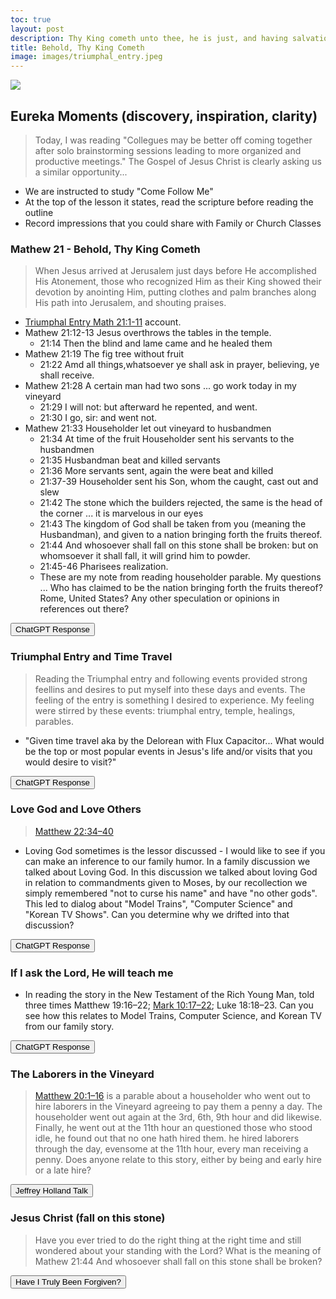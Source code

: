 ```yaml
---
toc: true
layout: post
description: Thy King cometh unto thee, he is just, and having salvation
title: Behold, Thy King Cometh
image: images/triumphal_entry.jpeg
---
```


![](https://cdn.shopify.com/s/files/1/0495/3335/4141/products/Walter-Rane-Triumphal-Entry_47fe1ccc-23e4-4212-ab24-44c3bcfd4b02.png?v=1603900819)

## Eureka Moments (discovery, inspiration, clarity)
> Today, I was reading "Collegues may be better off coming together after solo brainstorming sessions leading to more organized and productive meetings."  The Gospel of Jesus Christ is clearly asking us a similar opportunity... 
- We are instructed to study "Come Follow Me"
- At the top of the lesson it states, read the scripture before reading the outline
- Record impressions that you could share with Family or Church Classes

### Mathew 21 - Behold, Thy King Cometh
> When Jesus arrived at Jerusalem just days before He accomplished His Atonement, those who recognized Him as their King showed their devotion by anointing Him, putting clothes and palm branches along His path into Jerusalem, and shouting praises.
- [Triumphal Entry Math 21:1-11](https://www.churchofjesuschrist.org/study/scriptures/nt/matt/21?lang=eng&id=1-11#p1) account.
- Mathew 21:12-13 Jesus overthrows the tables in the temple.  
    - 21:14 Then the blind and lame came and he healed them
- Mathew 21:19 The fig tree without fruit
    - 21:22 Amd all things,whatsoever ye shall ask in prayer, believing, ye shall receive.
- Mathew 21:28 A certain man had two sons ... go work today in my vineyard
    - 21:29 I will not: but afterward he repented, and went.
    - 21:30 I go, sir: and went not.
- Mathew 21:33 Householder let out vineyard to husbandmen
    - 21:34 At time of the fruit Householder sent his servants to the husbandmen
    - 21:35 Husbandman beat and killed servants
    - 21:36 More servants sent, again the were beat and killed
    - 21:37-39 Householder sent his Son, whom the caught, cast out and slew
    - 21:42 The stone which the builders rejected, the same is the head of the corner ... it is marvelous in our eyes
    - 21:43 The kingdom of God shall be taken from you (meaning the Husbandman), and given to a nation bringing forth the fruits thereof.
    - 21:44 And whosoever shall fall on this stone shall be broken: but on whomsoever it shall fall, it will grind him to powder.
    - 21:45-46 Pharisees realization.
    - These are my note from reading householder parable.  My questions ... Who has claimed to be the nation bringing forth the fruits thereof?  Rome, United States?   Any other speculation or opinions in references out there?

<SCRIPT>
function Householder() {
    var x = document.getElementById('Householder');
    if (x.style.display == 'none') {
        x.style.display = 'block';
    } else {
        x.style.display = 'none';
    }
}
</SCRIPT>

<BUTTON ONCLICK="Householder()">ChatGPT Response</BUTTON>

<DIV ID="Householder" STYLE="display:none">
In the parable you described from Matthew 21:33-46, the householder represents God, the vineyard represents the kingdom of God, and the husbandmen represent the religious leaders or the people of Israel. The servants sent by the householder represent the prophets sent by God throughout history to the people of Israel, and the son represents Jesus Christ.
<br><br>
The phrase in Matthew 21:43, "The kingdom of God shall be taken from you, and given to a nation bringing forth the fruits thereof," suggests a transfer of the blessings and responsibilities of the kingdom of God from the people of Israel (represented by the husbandmen) to another nation. This statement does not specifically mention any particular nation by name.
<br><br>
Interpretations of this parable may vary among theologians and scholars. Some speculate that the nation mentioned could refer to the early Christian Church, which included both Jewish and Gentile believers. Others may interpret it more symbolically, suggesting that it represents the establishment and spread of Christianity throughout the world beyond the borders of Israel.
<br><br>
It is important to note that while the parable itself does not explicitly identify the nation to which the kingdom of God is given, it serves as a warning to the religious leaders of the time and emphasizes the rejection of Jesus, the Son of God, by the religious authorities.
<br><br>
Ultimately, the interpretation of this parable and the identification of the nation bringing forth the fruits thereof can vary among individuals and scholars, and it is advisable to consult various theological perspectives and teachings for a comprehensive understanding.
<br><br><br><br>
<b>Can you find "theological perspectives" on this</b> from the Church of Jesus Christ of Latter Day Saints?
<br><br>
Certainly! The interpretation of the parable you mentioned, as viewed through the lens of The Church of Jesus Christ of Latter-day Saints, can be found in the teachings of LDS Church leaders and scripture. Here are a few references that provide insights from a Latter-day Saint perspective:
<br><br>
"The House of Israel" and "the Gentiles": In LDS theology, the house of Israel represents the covenant people of God, which includes both the ancient Israelites and their descendants. The Gentiles refer to those who are not of the house of Israel. Latter-day Saint teachings often emphasize that the gathering of Israel and the spreading of the gospel are ongoing processes. The parable can be understood as a message that the blessings of the kingdom of God, including the gospel and priesthood authority, would be shared with people of all nations, both Israelite and Gentile.
<br><br>
Book of Mormon: The Book of Mormon, considered scripture by Latter-day Saints, contains additional teachings and interpretations of the parable. For example, 3 Nephi 16:10 states that if the Gentiles reject the fullness of the gospel, it will be taken from them and given to the remnants of the house of Israel. This concept aligns with the parable's message of the transfer of blessings and responsibilities.
<br><br>
Teachings of Church Leaders: Various talks and writings by LDS Church leaders offer insights into this parable. For instance, Elder Bruce R. McConkie, a former Apostle of the LDS Church, addressed the parable in his book "The Mortal Messiah." He discussed how the rejection of Jesus and His gospel by the religious leaders led to the inclusion of the Gentiles in receiving the blessings of the kingdom.
<br><br>
It is important to note that individual interpretations and perspectives within the LDS Church may vary, and the official teachings of the Church are primarily found in its scriptures and statements from current Church leaders. Therefore, studying these sources can provide a more comprehensive understanding of the specific theological perspectives on this parable within The Church of Jesus Christ of Latter-day Saints.
</DIV>


### Triumphal Entry and Time Travel
> Reading the Triumphal entry and following events provided strong feellins and desires to put myself into these days and events.  The feeling of the entry is something I desired to experience.   My feeling were stirred by  these events: triumphal entry, temple, healings, parables.  
- "Given time travel aka by the Delorean with Flux Capacitor...  What would be the top or most popular events in Jesus's life and/or visits that you would desire to visit?"

<SCRIPT>
function JesusVisit() {
    var x = document.getElementById('JesusVisit');
    if (x.style.display == 'none') {
        x.style.display = 'block';
    } else {
        x.style.display = 'none';
    }
}
</SCRIPT>

<BUTTON ONCLICK="JesusVisit()">ChatGPT Response</BUTTON>

<DIV ID="JesusVisit" STYLE="display:none">
<br>
    - The birth of Jesus in Bethlehem: Witnessing the humble circumstances and the arrival of the Magi. Luke 2:1-20
<br>
    - The Sermon on the Mount: Experiencing Jesus' teachings on topics like the Beatitudes and the Lord's Prayer. Matthew 5-7
<br>
    - The Last Supper: Being present for Jesus' final meal with his disciples and the institution of the Eucharist.  Matthew 26:17-30, Mark 14:12-26, Luke 22:7-23
<br>
    - The Crucifixion: Observing the significant event of Jesus' crucifixion and its profound impact on Christianity.  Matthew 27:32-56, Mark 15:21-41, Luke 23:26-49, John 19:16-37
<br>
    - The Resurrection: Witnessing the empty tomb and the appearances of Jesus after his resurrection. Matthew 28:1-10, Mark 16:1-8, Luke 24:1-12, John 20:1-18

<br><br><br>
<b>2nd question to ChatGPT</b>, "Anything you would add if you were member of Church of Jesus Christ of Latter Day Saints"
<br><br>
    - The First Vision: Witnessing Joseph Smith's account of his vision of God the Father and Jesus Christ, which marked the beginning of the Restoration of the gospel.  Joseph Smith—History 1:1-26 (in the Pearl of Great Price)
<br>
    - The visit to the Nephites: Being present when Jesus appeared to the people in the Americas following his resurrection.  3 Nephi 11
<br>
    - The Sermon at the Temple: Listening to Jesus' teachings to the Nephites in the Americas, as recorded in the Book of Mormon.  3 Nephi 11-18
<br>
    - The dedication of the Kirtland Temple: Participating in the spiritual experiences during the dedication of the first temple in the Latter-day Saint movement.  While there are accounts of spiritual manifestations and heavenly visitations experienced by individuals in the Kirtland Temple, the specific mention of Jesus physically appearing during the dedication ceremony is not included in the scriptural account. Doctrine and Covenants section 109 (Kirtland Temple dedicatory prayer)
</DIV>

### Love God and Love Others
> [Matthew 22:34–40](https://www.churchofjesuschrist.org/study/scriptures/nt/matt/22?lang=eng&id=34-40#p34) 
- Loving God sometimes is the lessor discussed  - I would like to see if you can make an inference to our family humor.   In a family discussion we talked about Loving God.  In this discussion we talked about loving God in relation to commandments given to Moses, by our recollection we simply remembered "not to curse his name" and have  "no other gods".  This led to dialog about "Model Trains", "Computer Science" and "Korean TV Shows".  Can you determine why we drifted into that discussion?

<SCRIPT>
function NoOtherGods() {
    var x = document.getElementById('NoOtherGods');
    if (x.style.display == 'none') {
        x.style.display = 'block';
    } else {
        x.style.display = 'none';
    }
}
</SCRIPT>

<BUTTON ONCLICK="NoOtherGods()">ChatGPT Response</BUTTON>

<DIV ID="NoOtherGods" STYLE="display:none">
Based on the information you provided, it seems that your family discussion about loving God in relation to the commandments given to Moses took an unexpected and humorous turn, leading to a conversation about unrelated topics such as model trains, computer science, and Korean TV shows.
<br><br>
Humor often arises from unexpected connections or tangents in conversations. It's possible that someone in your family made a playful or humorous comment that sparked the discussion about these unrelated topics. The transition from discussing commandments to discussing seemingly unrelated hobbies and interests could be a lighthearted way of exploring the idea of what it means to love God in the context of various aspects of life, including personal hobbies and entertainment preferences.
<br><br>
In essence, the conversation may have taken a humorous detour to highlight the idea that even in our interests and hobbies, we can find ways to express love for God and see connections to our faith. Humor can often serve as a way to bring joy, creativity, and unexpected perspectives into discussions.
<br><br><br><br>
<b>2nd bit of Help to ChatGPT.</b> Close to the family event.  What if I provide you the hint to have "no other Gods" in relation to the humor?
<br><br>
If the hint is to have "no other Gods" in relation to the humor and the discussion about model trains, computer science, and Korean TV shows, it could be inferred that the humorous connection is centered around the idea of having a strong or intense interest in these topics.
<br><br>
The humor might stem from playfully exaggerating or jokingly suggesting that these hobbies or interests have become so important or captivating that they could be seen as competing with or taking the place of a person's devotion to God. In other words, the humorous implication could be that these topics or activities have become "gods" in a figurative sense, capturing a significant amount of attention or devotion.
<br><br>
This kind of humor often arises when people find amusing ways to juxtapose mundane or unrelated topics with significant or sacred concepts, highlighting the contrast between the two. It allows for a lighthearted exploration of the balance between our passions and our spiritual priorities, reminding us not to let our interests overshadow our love and devotion to God.
<br><br><br><br>
<b> Feedback on response to ChatGPT.</b>  Nicely done.  In dialog amongst the three off us Father said to Son, "Model Trains" is not a God.  Mother said to Father "Computer Science" is not a God.  Son said to Mother "Korean TV" is not a God.  We had a good laugh.  You were able to get to the inference very well.
<br><br>
Thank you! I'm glad I was able to accurately infer the humor in your family dialog. It sounds like a lighthearted and enjoyable moment, where the playfulness came from the contrast between the significance of having "no other Gods" and the humorous suggestion that these hobbies and interests were being treated as such.
<br><br>
Humor can often bring people together and create shared moments of joy and connection. It seems like your family found a playful way to explore the balance between their interests and their spiritual priorities, all while sharing some laughter together. Such moments can help strengthen relationships and create lasting memories.
</DIV>

### If I ask the Lord, He will teach me
- In reading the story in the New Testament of the Rich Young Man, told three times Matthew 19:16–22; [Mark 10:17–22](https://www.churchofjesuschrist.org/study/scriptures/nt/mark/10?lang=eng&id=17-22#p17); Luke 18:18–23.  Can you see how this relates to Model Trains, Computer Science, and Korean TV from our family story.

<SCRIPT>
function RichYoungMan() {
    var x = document.getElementById('RichYoungMan');
    if (x.style.display == 'none') {
        x.style.display = 'block';
    } else {
        x.style.display = 'none';
    }
}
</SCRIPT>

<BUTTON ONCLICK="RichYoungMan()">ChatGPT Response</BUTTON>

<DIV ID="RichYoungMan" STYLE="display:none">
The story you mentioned from the New Testament, often referred to as the story of the "Rich Young Ruler," can be found in Matthew 19:16–22, Mark 10:17–22, and Luke 18:18–23. This story involves a rich young man who approaches Jesus and asks what he must do to inherit eternal life. Jesus tells him to keep the commandments, and the young man claims to have kept them since his youth. Jesus then instructs him to sell his possessions, give to the poor, and follow Him, but the young man walks away saddened because he had great wealth.
<br><br>
In relating this story to the discussion about model trains, computer science, and Korean TV from your family story, we can draw some connections:
<br><br>
Model Trains: Just as the rich young man had possessions, including great wealth, model trains could be seen as a hobby or interest that involves material possessions. The story reminds us not to let our attachment to material things hinder our commitment to following Jesus.
<br><br>
Computer Science: Similarly, computer science or any other profession or area of expertise can be seen as something we dedicate our time and energy to. The story reminds us that our commitment to following Jesus should take precedence over any worldly pursuits or attachments, including our professional endeavors.
<br><br>
Korean TV: While Korean TV shows may not involve material possessions like model trains or a profession like computer science, the story highlights the importance of prioritizing our relationship with God over any personal interests or pleasures. It serves as a reminder that nothing should hinder our commitment to following Jesus, even if it means letting go of things that bring us enjoyment or entertainment.
<br><br>
In summary, the story of the Rich Young Ruler prompts us to examine our priorities and reminds us to put our devotion to God above worldly attachments, whether they are material possessions, personal interests, or professional pursuits.

<br><br><br><br>
<b>2nd question to ChatGPT.</b>  I like the Mark account the best.   Based off of my family story and our humor, do you see why I might like it?
<br><br>
Based on your family story and the humor you shared, I can see a possible connection between your preference for the Mark account of the story and the humorous dialogue about model trains, computer science, and Korean TV.
<br><br>
In the Mark account (Mark 10:17–22), the story of the Rich Young Ruler is presented in a concise and straightforward manner. It highlights the encounter between Jesus and the young man, emphasizing the young man's attachment to his possessions and his struggle to prioritize following Jesus over his wealth. This direct and succinct storytelling style might resonate with your preference for humor and concise communication.
<br><br>
Similarly, the humor in your family story involved playful and concise exchanges between family members, where the focus was on highlighting the contrast between personal interests or hobbies and the importance of spiritual devotion.
<br><br>
Your preference for the Mark account could stem from its brevity and clarity, aligning with the concise and playful communication style that you appreciated in your family's humorous dialogue.
<br><br>
Please note that this inference is based on the information provided, and individual preferences can vary.

<br><br><br><br>
<b>3rd question to ChatGPT.</b>  Do you see compassion or love in Mark account not seen in others?
<br><br>

In the Mark account of the story of the Rich Young Ruler, there is a notable emphasis on Jesus' response and his display of compassion and love towards the young man. After the young man expresses his desire to inherit eternal life and claims to have kept the commandments, Mark 10:21 states:
<br><br>
"Jesus, looking at him, loved him and said to him, 'You lack one thing: go, sell all that you have and give to the poor, and you will have treasure in heaven; and come, follow me.'"
<br><br>
The inclusion of the phrase "Jesus, looking at him, loved him" highlights the compassion and care that Jesus felt towards the young man. This statement suggests that Jesus genuinely desired the young man to experience the blessings of eternal life and was willing to provide him with specific guidance and instructions to help him on that path.
<br><br>
While love and compassion are also present in the other Gospel accounts of this story (Matthew 19:16–22 and Luke 18:18–23), the Mark account explicitly mentions Jesus' love for the young man, providing a unique emphasis on the compassionate nature of Jesus' response.
<br><br>
This emphasis on Jesus' love and compassion in the Mark account could resonate with individuals who value and appreciate the deep care and understanding that Jesus demonstrated towards those seeking guidance and eternal life.

</DIV>

### The Laborers in the Vineyard
> [Matthew 20:1–16](https://www.churchofjesuschrist.org/study/scriptures/nt/matt/20?lang=eng&id=1-16#p1) is a parable about a householder who went out to hire laborers in the Vineyard agreeing to pay them a penny a day.  The householder went out again at the 3rd, 6th, 9th hour and did likewise.  Finally, he went out at the 11th hour an questioned those who stood idle, he found out that no one hath hired them.  he hired laborers through the day, evensome at the 11th hour, every man receiving a penny.  Does anyone relate to this story, either by being and early hire or a late hire?

<SCRIPT>
function Laborers() {
    var x = document.getElementById('Laborers');
    if (x.style.display == 'none') {
        x.style.display = 'block';
    } else {
        x.style.display = 'none';
    }
}
</SCRIPT>

<BUTTON ONCLICK="Laborers()">Jeffrey Holland Talk</BUTTON>

<DIV ID="Laborers" STYLE="display:none">
“My friends, I am not being unfair to you. You agreed on the wage for the day, a good wage. You were very happy to get the work, and I am very happy with the way you served. You are paid in full. Take your pay and enjoy the blessing.
<br><br>
May I plead with us not to be hurt—and certainly not to feel envious—when good fortune comes to another person? We are not diminished when someone else is added upon.
<br><br>
This parable—like all parables—is not really about laborers or wages any more than the others are about sheep and goats. This is a story about God’s goodness, His patience and forgiveness, and the Atonement of the Lord Jesus Christ. It is a story about generosity and compassion. It is a story about grace.
<br><br>
So if you have made covenants, keep them. If you haven’t made them, make them. If you have made them and broken them, repent and repair them. It is never too late so long as the Master of the vineyard says there is time. Please listen to the prompting of the Holy Spirit telling you right now, this very moment, that you should accept the atoning gift of the Lord Jesus Christ and enjoy the fellowship of His labor.
</DIV>

###  Jesus Christ (fall on this stone)
> Have you ever tried to do the right thing at the right time and still wondered about your standing with the Lord?  What is the meaning of Mathew 21:44 And whosoever shall fall on this stone shall be broken?


<SCRIPT>
function Forgiven() {
    var x = document.getElementById('Forgiven');
    if (x.style.display == 'none') {
        x.style.display = 'block';
    } else {
        x.style.display = 'none';
    }
}
</SCRIPT>

<BUTTON ONCLICK="Forgiven()">Have I Truly Been Forgiven?</BUTTON>
<DIV ID="Forgiven" STYLE="display:none">

<b>Elder K. Brett Nattress Of the Seventy</b>
<br><br>
There stood Danny with tears welling in his eyes. He said, “Can we talk for a minute?” We went outside to the same porch step.
<br><br>
He said, “President, do you think I have truly been forgiven?”
<br><br>
Now my tears accompanied his. Before me stood a devoted disciple of Jesus Christ who had given his all to teaching and testifying about the Savior. He was the embodiment of the healing and strengthening power of the Savior’s Atonement.
<br><br>
I said, “Danny! Have you looked in the mirror? Have you seen your eyes? They are filled with light, and you are beaming with the Spirit of the Lord. Of course you have been forgiven! You are amazing! Now what you need to do is move forward with your life. Don’t look back! Look forward with faith to the next ordinance.”

<br><br><br><br>
<b>ChatGPT</b>
<br><br>
From a Christian perspective, this statement carries a symbolic meaning. The "stone" represents Jesus Christ, who is often referred to as the cornerstone or foundation stone in biblical imagery. The phrase suggests that those who stumble or fall upon Jesus, recognizing their need for Him and humbly seeking His grace and salvation, will experience a breaking or contrition of their hearts. It signifies a recognition of their own inadequacy and the need for repentance and surrender to Christ.

<br><br><br><br>
<b>Gordon B Hinkley, The Stone Cut Out of the Mountain</b>
<br><br>
The year 1823. The month was September—the night of September 21–22, to be exact.
The boy Joseph Smith had prayed that night before going to sleep. He asked the Lord for <b>forgiveness of his light-mindedness<b>. A miraculous thing then happened.  Recalls ... Story of visit from Moroni ...

<br><br><br><br>
<b>Quentin Cook, Valiant in the Testimony of Jesus</b>
<br><br>
For us, being valiant in our testimony of <b>Jesus is a stepping-stone</b> toward qualifying for the Savior’s grace and the celestial kingdom. Jesus Christ is the only name under heaven by which we may be saved.32 I bear my sure witness of both His divinity and His supernal role in the Father’s plan.

</DIV>


